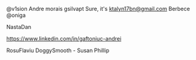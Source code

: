 @v1sion Andre morais
gsilvapt
Sure, it's ktalyn17bn@gmail.com Berbece
@oniga

NastaDan

https://www.linkedin.com/in/gaftoniuc-andrei

RosuFlaviu
DoggySmooth - Susan Phillip 

